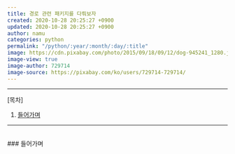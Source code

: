 ```yaml
---
title: 경로 관련 패키지를 다뤄보자
created: 2020-10-28 20:25:27 +0900
updated: 2020-10-28 20:25:27 +0900
author: namu
categories: python
permalink: "/python/:year/:month/:day/:title"
image: https://cdn.pixabay.com/photo/2015/09/18/09/12/dog-945241_1280.jpg
image-view: true
image-author: 729714
image-source: https://pixabay.com/ko/users/729714-729714/
---
```



---

[목차]

1. [들어가며](#들어가며)

---

<br>
### 들어가며
